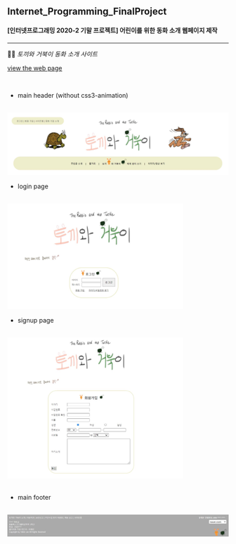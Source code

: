 ## Internet_Programming_FinalProject

#### [인터넷프로그래밍 2020-2 기말 프로젝트] 어린이를 위한 동화 소개 웹페이지 제작
<hr>

🐰🐢
_토끼와 거북이 동화 소개 사이트_

[view the web page](https://yebinleee.github.io/Internet-Programming-FinalProject/files/main_page.html)

<br>

- main header (without css3-animation)
<br>
<img src="https://github.com/YebinLeee/Internet-Programming-FinalProject/blob/main/final%20view/fianl_header.JPG" width=600></img>
<br>

- login page
<br>
<div><img src="https://github.com/YebinLeee/Internet-Programming-FinalProject/blob/main/final%20view/final_login.JPG" width=400></img>
<br>

- signup page
<br>
<img src="https://github.com/YebinLeee/Internet-Programming-FinalProject/blob/main/final%20view/final_membership.JPG" width=400></img></div>
<br>

- main footer
<br>
<img src="https://github.com/YebinLeee/Internet-Programming-FinalProject/blob/main/final%20view/final_footer.JPG" width=600></img>
<br>

